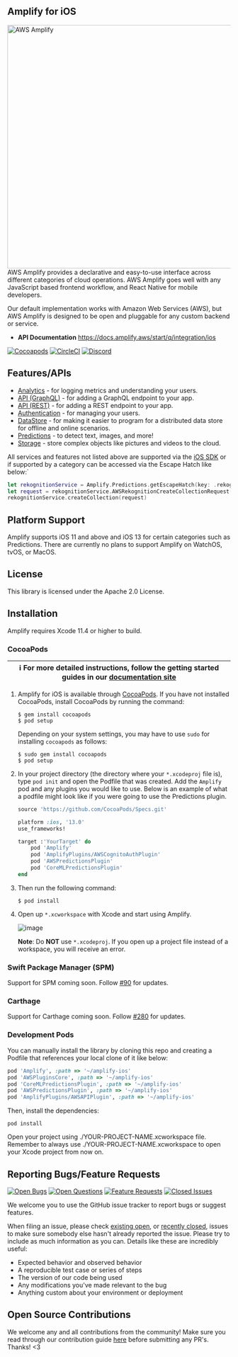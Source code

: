 ## Amplify for iOS
<img src="https://s3.amazonaws.com/aws-mobile-hub-images/aws-amplify-logo.png" alt="AWS Amplify" width="550" >
AWS Amplify provides a declarative and easy-to-use interface across different categories of cloud operations. AWS Amplify goes well with any JavaScript based frontend workflow, and React Native for mobile developers.

Our default implementation works with Amazon Web Services (AWS), but AWS Amplify is designed to be open and pluggable for any custom backend or service.

- **API Documentation**
  https://docs.amplify.aws/start/q/integration/ios

[![Cocoapods](https://img.shields.io/cocoapods/v/Amplify)](https://cocoapods.org/pods/Amplify)
[![CircleCI](https://circleci.com/gh/aws-amplify/amplify-ios.svg?style=shield)](https://circleci.com/gh/aws-amplify/amplify-ios)
[![Discord](https://img.shields.io/discord/308323056592486420?logo=discord)](https://discord.gg/jWVbPfC)

## Features/APIs

- [Analytics](https://docs.amplify.aws/lib/analytics/getting-started/q/platform/ios) - for logging metrics and understanding your users.
- [API (GraphQL)](https://docs.amplify.aws/lib/graphqlapi/getting-started/q/platform/ios) - for adding a GraphQL endpoint to your app.
- [API (REST)](https://docs.amplify.aws/lib/restapi/getting-started/q/platform/ios) - for adding a REST endpoint to your app.
- [Authentication](https://docs.amplify.aws/lib/auth/getting-started/q/platform/ios) - for managing your users.
- [DataStore](https://docs.amplify.aws/lib/datastore/getting-started/q/platform/ios) - for making it easier to program for a distributed data store for offline and online scenarios.
- [Predictions](https://docs.amplify.aws/lib/predictions/getting-started/q/platform/ios) - to detect text, images, and more!
- [Storage](https://docs.amplify.aws/lib/storage/getting-started/q/platform/ios) - store complex objects like pictures and videos to the cloud.

All services and features not listed above are supported via the [iOS SDK](https://docs.amplify.aws/sdk/q/platform/ios) or if supported by a category can be accessed via the Escape Hatch like below:`

```swift
let rekognitionService = Amplify.Predictions.getEscapeHatch(key: .rekognition) as! AWSRekognition
let request = rekognitionService.AWSRekognitionCreateCollectionRequest()
rekognitionService.createCollection(request)
```

## Platform Support

Amplify supports iOS 11 and above and iOS 13 for certain categories such as Predictions. There are currently no plans to support Amplify on WatchOS, tvOS, or MacOS.

## License

This library is licensed under the Apache 2.0 License. 

## Installation

Amplify requires Xcode 11.4 or higher to build.

### CocoaPods

| :information_source: For more detailed instructions, follow the getting started guides in our [documentation site](https://docs.amplify.aws/lib/q/platform/ios)   |
|-------------------------------------------------|

1. Amplify for iOS is available through [CocoaPods](http://cocoapods.org). If you have not installed CocoaPods, install CocoaPods by running the command:
    ```
    $ gem install cocoapods
    $ pod setup
    ```

    Depending on your system settings, you may have to use `sudo` for installing `cocoapods` as follows:
    
    ```
    $ sudo gem install cocoapods
    $ pod setup
    ```

2. In your project directory (the directory where your `*.xcodeproj` file is), type `pod init` and open the Podfile that was created. Add the `Amplify` pod and any plugins you would like to use. Below is an example of what a podfile might look like if you were going to use the Predictions plugin.
    ```ruby
    source 'https://github.com/CocoaPods/Specs.git'
    
    platform :ios, '13.0'
    use_frameworks!

    target :'YourTarget' do
        pod 'Amplify'
        pod 'AmplifyPlugins/AWSCognitoAuthPlugin'
        pod 'AWSPredictionsPlugin'
        pod 'CoreMLPredictionsPlugin'
    end
    ```
        
3. Then run the following command:
    ```
    $ pod install
    ```
4. Open up `*.xcworkspace` with Xcode and start using Amplify.

    ![image](readme-images/cocoapods-setup-02.png?raw=true)

    **Note**: Do **NOT** use `*.xcodeproj`. If you open up a project file instead of a workspace, you will receive an error.

### Swift Package Manager (SPM)

Support for SPM coming soon. Follow [#90](https://github.com/aws-amplify/amplify-ios/issues/90) for updates.

### Carthage

Support for Carthage coming soon. Follow [#280](https://github.com/aws-amplify/amplify-ios/issues/280) for updates.

### Development Pods

You can manually install the library by cloning this repo and creating a Podfile that references your local clone of it like below:

```ruby
pod 'Amplify', :path => '~/amplify-ios'
pod 'AWSPluginsCore', :path => '~/amplify-ios'
pod 'CoreMLPredictionsPlugin', :path => '~/amplify-ios'
pod 'AWSPredictionsPlugin', :path => '~/amplify-ios'
pod 'AmplifyPlugins/AWSAPIPlugin', :path => '~/amplify-ios'
```

Then, install the dependencies:

```
pod install
```

Open your project using ./YOUR-PROJECT-NAME.xcworkspace file. Remember to always use ./YOUR-PROJECT-NAME.xcworkspace to open your Xcode project from now on.

## Reporting Bugs/Feature Requests

[![Open Bugs](https://img.shields.io/github/issues/aws-amplify/amplify-ios/bug?color=d73a4a&label=bugs)](https://github.com/aws-amplify/amplify-ios/issues?q=is%3Aissue+is%3Aopen+label%3Abug)
[![Open Questions](https://img.shields.io/github/issues/aws-amplify/amplify-ios/usage%20question?color=558dfd&label=questions)](https://github.com/aws-amplify/amplify-ios/issues?q=is%3Aissue+label%3A%22usage+question%22+is%3Aopen)
[![Feature Requests](https://img.shields.io/github/issues/aws-amplify/amplify-ios/feature%20request?color=ff9001&label=feature%20requests)](https://github.com/aws-amplify/amplify-ios/issues?q=is%3Aissue+label%3A%22feature+request%22+is%3Aopen+)
[![Closed Issues](https://img.shields.io/github/issues-closed/aws-amplify/amplify-ios?color=%2325CC00)](https://github.com/aws-amplify/amplify-ios/issues?q=is%3Aissue+is%3Aclosed+)

We welcome you to use the GitHub issue tracker to report bugs or suggest features.

When filing an issue, please check [existing open](https://github.com/aws-amplify/amplify-ios/issues), or [recently closed](https://github.com/aws-amplify/amplify-ios/issues?utf8=%E2%9C%93&q=is%3Aissue%20is%3Aclosed%20), issues to make sure somebody else hasn't already
reported the issue. Please try to include as much information as you can. Details like these are incredibly useful:

* Expected behavior and observed behavior
* A reproducible test case or series of steps
* The version of our code being used
* Any modifications you've made relevant to the bug
* Anything custom about your environment or deployment

## Open Source Contributions

We welcome any and all contributions from the community! Make sure you read through our contribution guide [here](./CONTRIBUTING.md) before submitting any PR's. Thanks! <3
